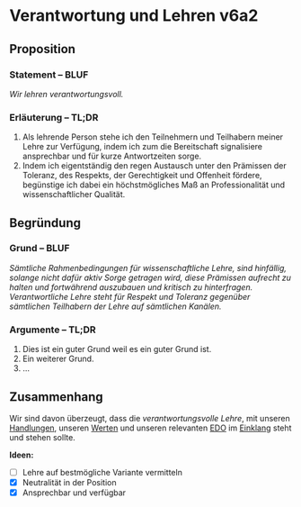 ﻿<!---
   NAME - The NAME of this project is:
ethos

  FILE - The FILENAME of the current file is:
/v6a2.md

  CREATION - This project was CREATED on:
2017-01-28-16:15:00 UTC

  MODIFICATION - This project was last MODIFIED on:
2017-01-28-16:15:00 UTC

  VERSION - The current VERSION of this project is:
<git-commit-hash>-2017-01-28-16:15:00 UTC

  CREATOR(S) - This project was CREATED by:
Michael Czechowski, Martin Maga

  CONTACT - You can CONTACT the creator(s) or developer(s) of this project at:
E-Mail: mail@martinmaga.de

  COPYRIGHT - The COPYRIGHT holder of this project is:
COPYRIGHT (c) 2016 Martin Maga

  LICENSE - This project is LICENSED under the following license:
Martin Maga 2016 CC BY-SA 4.0 https://creativecommons.org

  SUBFILE – This is a SUBFILE! For more INFORMATION on this project go to:
/README.md
--->

# Verantwortung und Lehren v6a2
## Proposition
### Statement – BLUF
*Wir lehren verantwortungsvoll.*

### Erläuterung – TL;DR
1. Als lehrende Person stehe ich den Teilnehmern und Teilhabern meiner Lehre zur Verfügung, indem ich zum die Bereitschaft signalisiere ansprechbar und für kurze Antwortzeiten sorge.
2. Indem ich eigentständig den regen Austausch unter den Prämissen der Toleranz, des Respekts, der Gerechtigkeit und Offenheit fördere, begünstige ich dabei ein höchstmögliches Maß an Professionalität und wissenschaftlicher Qualität.

## Begründung
### Grund – BLUF
*Sämtliche Rahmenbedingungen für wissenschaftliche Lehre, sind hinfällig, solange nicht dafür aktiv Sorge getragen wird, diese Prämissen aufrecht zu halten und fortwährend auszubauen und kritisch zu hinterfragen. Verantwortliche Lehre steht für Respekt und Toleranz gegenüber sämtlichen Teilhabern der Lehre auf sämtlichen Kanälen.*

### Argumente – TL;DR
1. Dies ist ein guter Grund weil es ein guter Grund ist.
2. Ein weiterer Grund.
3. …

## Zusammenhang
Wir sind davon überzeugt, dass die *verantwortungsvolle Lehre*, mit unseren [Handlungen](../contents/synopsis/objects.md), unseren [Werten](../contents/synopsis/objects.md) und unseren relevanten [EDO](../contents/synopsis/objects.md) im [Einklang](../contents/synopsis/reasons.md) steht und stehen sollte.

**Ideen:**
- [ ] Lehre auf bestmögliche Variante vermitteln
- [x] Neutralität in der Position
- [x] Ansprechbar und verfügbar
